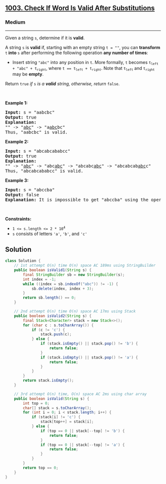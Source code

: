 <h2><a href="https://leetcode.com/problems/check-if-word-is-valid-after-substitutions/">1003. Check If Word Is Valid After Substitutions</a></h2><h3>Medium</h3><hr><div><p>Given a string <code>s</code>, determine if it is <strong>valid</strong>.</p>

<p>A string <code>s</code> is <strong>valid</strong> if, starting with an empty string <code>t = ""</code>, you can <strong>transform </strong><code>t</code><strong> into </strong><code>s</code> after performing the following operation <strong>any number of times</strong>:</p>

<ul>
	<li>Insert string <code>"abc"</code> into any position in <code>t</code>. More formally, <code>t</code> becomes <code>t<sub>left</sub> + "abc" + t<sub>right</sub></code>, where <code>t == t<sub>left</sub> + t<sub>right</sub></code>. Note that <code>t<sub>left</sub></code> and <code>t<sub>right</sub></code> may be <strong>empty</strong>.</li>
</ul>

<p>Return <code>true</code> <em>if </em><code>s</code><em> is a <strong>valid</strong> string, otherwise, return</em> <code>false</code>.</p>

<p>&nbsp;</p>
<p><strong class="example">Example 1:</strong></p>

<pre><strong>Input:</strong> s = "aabcbc"
<strong>Output:</strong> true
<strong>Explanation:</strong>
"" -&gt; "<u>abc</u>" -&gt; "a<u>abc</u>bc"
Thus, "aabcbc" is valid.</pre>

<p><strong class="example">Example 2:</strong></p>

<pre><strong>Input:</strong> s = "abcabcababcc"
<strong>Output:</strong> true
<strong>Explanation:</strong>
"" -&gt; "<u>abc</u>" -&gt; "abc<u>abc</u>" -&gt; "abcabc<u>abc</u>" -&gt; "abcabcab<u>abc</u>c"
Thus, "abcabcababcc" is valid.
</pre>

<p><strong class="example">Example 3:</strong></p>

<pre><strong>Input:</strong> s = "abccba"
<strong>Output:</strong> false
<strong>Explanation:</strong> It is impossible to get "abccba" using the operation.
</pre>

<p>&nbsp;</p>
<p><strong>Constraints:</strong></p>

<ul>
	<li><code>1 &lt;= s.length &lt;= 2 * 10<sup>4</sup></code></li>
	<li><code>s</code> consists of letters <code>'a'</code>, <code>'b'</code>, and <code>'c'</code></li>
</ul>
</div>

## Solution

```java 
class Solution {
    // 1st attempt O(n) time O(n) space AC 189ms using StringBuilder
    public boolean isValid1(String s) {
        final StringBuilder sb = new StringBuilder(s);
        int index = -1;
        while ((index = sb.indexOf("abc")) != -1) {
            sb.delete(index, index + 3);
        }
        return sb.length() == 0;
    }

    // 2nd attempt O(n) time O(n) space AC 17ms using Stack
    public boolean isValid2(String s) {
        final Stack<Character> stack = new Stack<>();
        for (char c : s.toCharArray()) {
            if (c != 'c') {
                stack.push(c);
            } else {
                if (stack.isEmpty() || stack.pop() != 'b') {
                    return false;
                }
                if (stack.isEmpty() || stack.pop() != 'a') {
                    return false;
                }
            }
        }
        return stack.isEmpty();
    }

    // 3rd attempt O(n) time, O(n) space AC 2ms using char array
    public boolean isValid(String s) {
        int top = 0;
        char[] stack = s.toCharArray();
        for (int i = 0; i < stack.length; i++) {
            if (stack[i] != 'c') {
                stack[top++] = stack[i];
            } else {
                if (top == 0 || stack[--top] != 'b') {
                    return false;
                }
                if (top == 0 || stack[--top] != 'a') {
                    return false;
                }
            }
        }
        return top == 0;
    }
}


```
